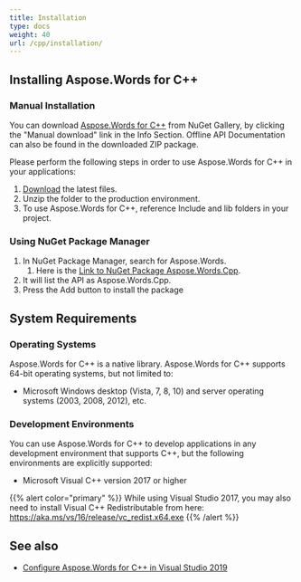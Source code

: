 ```yaml
---
title: Installation
type: docs
weight: 40
url: /cpp/installation/
---
```


## **Installing Aspose.Words for C++**

### **Manual Installation**

You can download [Aspose.Words for C++](https://www.nuget.org/packages/Aspose.Words.Cpp/) from NuGet Gallery, by clicking the "Manual download" link in the Info Section. Offline API Documentation can also be found in the downloaded ZIP package.

Please perform the following steps in order to use Aspose.Words for C++ in your applications:

1. [Download](https://www.nuget.org/packages/Aspose.Words.Cpp/) the latest files.
1. Unzip the folder to the production environment.
1. To use Aspose.Words for C++, reference Include and lib folders in your project.

### **Using NuGet Package Manager**

1. In NuGet Package Manager, search for Aspose.Words. 
   1. Here is the [Link to NuGet Package Aspose.Words.Cpp](https://www.nuget.org/packages/Aspose.Words.Cpp).
1. It will list the API as Aspose.Words.Cpp.
1. Press the Add button to install the package 

## **System Requirements**

### **Operating Systems**

Aspose.Words for C++ is a native library. Aspose.Words for C++ supports 64-bit operating systems, but not limited to:

- Microsoft Windows desktop (Vista, 7, 8, 10) and server operating systems (2003, 2008, 2012), etc.

### **Development Environments**

You can use Aspose.Words for C++ to develop applications in any development environment that supports C++, but the following environments are explicitly supported:

- Microsoft Visual C++ version 2017 or higher

{{% alert color="primary" %}} 
While using Visual Studio 2017, you may also need to install Visual C++ Redistributable from here: https://aka.ms/vs/16/release/vc_redist.x64.exe
{{% /alert %}} 

## **See also**

- [Configure Aspose.Words for C++ in Visual Studio 2019](/words/cpp/configure-aspose-words-for-cpp-in-visual-studio-2019/)
